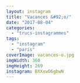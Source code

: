 ```yaml
---
layout: instagram
title: "Vacances &#92;o/"
date: "2017-08-04"
categories: 
  - "trucs-instagrammes"
tags: 
  - "instagram"
  - "paris"
coverImage: vacances-o.jpg
imgWidth: 360
imgHeight: 269
instagram: BXXxwO6gbwN
---
```

